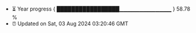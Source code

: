 - ⏳ Year progress { █████████████████▁▁▁▁▁▁▁▁▁▁▁▁▁ } 58.78 %
- ⏰ Updated on Sat, 03 Aug 2024 03:20:46 GMT


